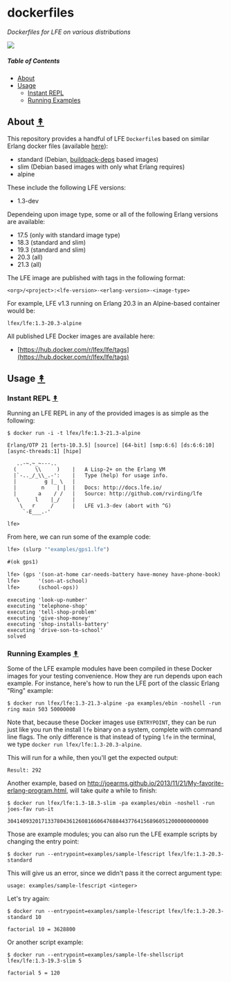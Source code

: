 # dockerfiles

*Dockerfiles for LFE on various distributions*

<image src="resources/images/docker-thumb.png" />

##### Table of Contents

* [About](#about-)
* [Usage](#usage-)
  * [Instant REPL](#instant-repl-)
  * [Running Examples](#running-examples-)


## About [&#x219F;](#table-of-contents)

This repository provides a handful of LFE `Dockerfile`s based on similar 
Erlang docker files (available [here](https://hub.docker.com/_/erlang)):
* standard (Debian, [buildpack-deps](https://hub.docker.com/_/buildpack-deps/) 
  based images)
* slim (Debian based images with only what Erlang requires)
* alpine

These include the following LFE versions:
* 1.3-dev

Dependeing upon image type, some or all of the following Erlang versions are 
available:
* 17.5 (only with standard image type)
* 18.3 (standard and slim)
* 19.3 (standard and slim)
* 20.3 (all)
* 21.3 (all)

The LFE image are published with tags in the following format:

```
<org>/<project>:<lfe-version>-<erlang-version>-<image-type>
```

For example, LFE v1.3 running on Erlang 20.3 in an Alpine-based container would be:
```
lfex/lfe:1.3-20.3-alpine
```

All published LFE Docker images are available here:
* [https://hub.docker.com/r/lfex/lfe/tags](https://hub.docker.com/r/lfex/lfe/tags)


## Usage [&#x219F;](#table-of-contents)

### Instant REPL [&#x219F;](#table-of-contents)

Running an LFE REPL in any of the provided images is as simple as the following:

```
$ docker run -i -t lfex/lfe:1.3-21.3-alpine
```
```
Erlang/OTP 21 [erts-10.3.5] [source] [64-bit] [smp:6:6] [ds:6:6:10] [async-threads:1] [hipe]

   ..-~.~_~---..
  (      \\     )    |   A Lisp-2+ on the Erlang VM
  |`-.._/_\\_.-':    |   Type (help) for usage info.
  |         g |_ \   |
  |        n    | |  |   Docs: http://docs.lfe.io/
  |       a    / /   |   Source: http://github.com/rvirding/lfe
   \     l    |_/    |
    \   r     /      |   LFE v1.3-dev (abort with ^G)
     `-E___.-'

lfe> 
```

From here, we can run some of the example code:
```lisp
lfe> (slurp '"examples/gps1.lfe")
```
```lisp
#(ok gps1)
```
```lisp
lfe> (gps '(son-at-home car-needs-battery have-money have-phone-book)
lfe>      '(son-at-school)
lfe>      (school-ops))
```
```
executing 'look-up-number'
executing 'telephone-shop'
executing 'tell-shop-problem'
executing 'give-shop-money'
executing 'shop-installs-battery'
executing 'drive-son-to-school'
solved
```


### Running Examples [&#x219F;](#table-of-contents)

Some of the LFE example modules have been compiled in these Docker images for 
your testing convenience. How they are run depends upon each example. For 
instance, here's how to run the LFE port of the classic Erlang "Ring" example:

```
$ docker run lfex/lfe:1.3-21.3-alpine -pa examples/ebin -noshell -run ring main 503 50000000
```

Note that, because these Docker images use `ENTRYPOINT`, they can be run just 
like you run the install `lfe` binary on a system, complete with command line 
flags. The only difference is that instead of typing `lfe` in the terminal, 
we type `docker run lfex/lfe:1.3-20.3-alpine`.

This will run for a while, then you'll get the expected output:
```
Result: 292
```

Another example, based on 
http://joearms.github.io/2013/11/21/My-favorite-erlang-program.html, will take 
_quite_ a while to finish:

```
$ docker run lfex/lfe:1.3-18.3-slim -pa examples/ebin -noshell -run joes-fav run-it
```
```
30414093201713378043612608166064768844377641568960512000000000000
```

Those are example modules; you can also run the LFE example scripts by changing
the entry point:

```
$ docker run --entrypoint=examples/sample-lfescript lfex/lfe:1.3-20.3-standard
```
This will give us an error, since we didn't pass it the correct argument type:
```
usage: examples/sample-lfescript <integer>
```
Let's try again:
```
$ docker run --entrypoint=examples/sample-lfescript lfex/lfe:1.3-20.3-standard 10
```
```
factorial 10 = 3628800
```
Or another script example:
```
$ docker run --entrypoint=examples/sample-lfe-shellscript lfex/lfe:1.3-19.3-slim 5
```
```
factorial 5 = 120
```